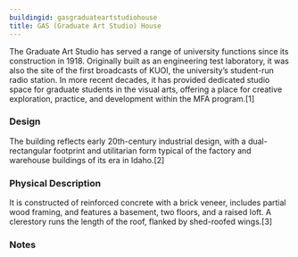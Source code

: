 ```yaml
---
buildingid: gasgraduateartstudiohouse
title: GAS (Graduate Art Studio) House
---
```


The Graduate Art Studio has served a range of university functions since its construction in 1918. Originally built as an engineering test laboratory, it was also the site of the first broadcasts of KUOI, the university’s student-run radio station. In more recent decades, it has provided dedicated studio space for graduate students in the visual arts, offering a place for creative exploration, practice, and development within the MFA program.[1]

### Design
The building reflects early 20th-century industrial design, with a dual-rectangular footprint and utilitarian form typical of the factory and warehouse buildings of its era in Idaho.[2]

### Physical Description
It is constructed of reinforced concrete with a brick veneer, includes partial wood framing, and features a basement, two floors, and a raised loft. A clerestory runs the length of the roof, flanked by shed-roofed wings.[3]

### Notes  

[^1]:  Nathan J. Moody, “National Register of Historic Places—Registration Form: The University of Idaho Historic District,” initial submission to Idaho SHPO, unpublished, University of Idaho, Moscow, Idaho, May 7, 2025, 20.  
[^2]: Ibid.  
[^3]: Ibid.  
